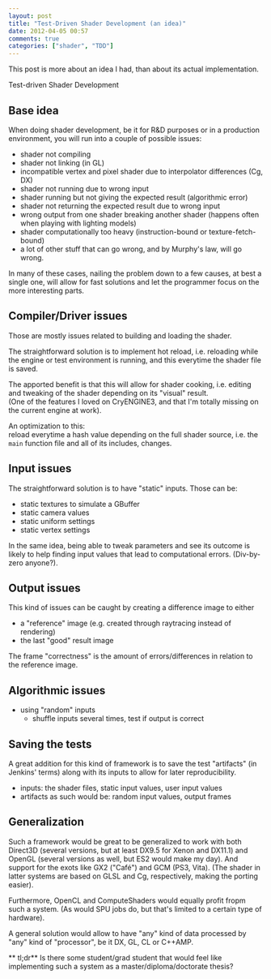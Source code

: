 ```yaml
---
layout: post
title: "Test-Driven Shader Development (an idea)"
date: 2012-04-05 00:57
comments: true
categories: ["shader", "TDD"]
---
```


This post is more about an idea I had, than about its actual implementation.

Test-driven Shader Development

## Base idea
When doing shader development,
be it for R&D purposes or in a production environment,
you will run into a couple of possible issues:

-   shader not compiling
-   shader not linking (in GL)
-   incompatible vertex and pixel shader due to interpolator differences (Cg, DX)
-   shader not running due to wrong input
-   shader running but not giving the expected result (algorithmic error)
-   shader not returning the expected result due to wrong input
-   wrong output from one shader breaking another shader (happens often when playing with lighting models)
-   shader computationally too heavy (instruction-bound or texture-fetch-bound)
-   a lot of other stuff that can go wrong, and by Murphy's law, will go wrong.

In many of these cases,
nailing the problem down to a few causes,
at best a single one,
will allow for fast solutions
and let the programmer focus on the more interesting parts.

## Compiler/Driver issues
Those are mostly issues related to building and loading the shader.

The straightforward solution is to implement hot reload,
i.e. reloading while the engine or test environment is running,
and this everytime the shader file is saved.

The apported benefit is that this will allow for shader cooking,
i.e. editing and tweaking of the shader depending on its "visual" result.  
(One of the features I loved on CryENGINE3, and that I'm totally missing on the current engine at work).

An optimization to this:  
reload everytime a hash value depending on the full shader source,
i.e. the `main` function file and all of its includes, changes.

## Input issues

The straightforward solution is to have "static" inputs.
Those can be:

-   static textures to simulate a GBuffer
-   static camera values
-   static uniform settings
-   static vertex settings

In the same idea, being able to tweak parameters and see its outcome is likely to help finding input values that lead to computational errors. (Div-by-zero anyone?).

## Output issues

This kind of issues can be caught by creating a difference image to either  
-   a "reference" image (e.g. created through raytracing instead of rendering)
-   the last "good" result image

The frame "correctness" is the amount of errors/differences in relation to the reference image.

## Algorithmic issues
-   using "random" inputs
    -   shuffle inputs several times, test if output is correct

## Saving the tests
A great addition for this kind of framework is to save the test "artifacts" (in Jenkins' terms) along with its inputs to allow for later reproducibility.

-   inputs: the shader files, static input values, user input values
-   artifacts as such would be: random input values, output frames


## Generalization
Such a framework would be great to be generalized to work with both Direct3D (several versions, but at least DX9.5 for Xenon and DX11.1) and OpenGL (several versions as well, but ES2 would make my day).
And support for the exots like GX2 ("Café") and GCM (PS3, Vita). (The shader in latter systems are based on GLSL and Cg, respectively, making the porting easier).

Furthermore, OpenCL and ComputeShaders would equally profit fropm such a system.
(As would SPU jobs do, but that's limited to a certain type of hardware).

A general solution would allow to have "any" kind of data
processed by "any" kind of "processor", be it DX, GL, CL or C++AMP.

** tl;dr** Is there some student/grad student that would feel like implementing such a system as a master/diploma/doctorate thesis?

